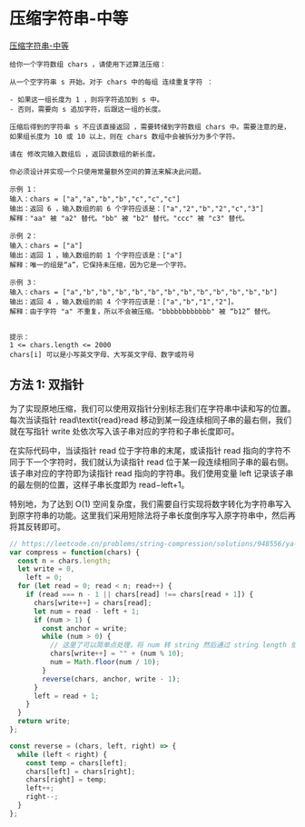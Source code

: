 # 压缩字符串-中等

[压缩字符串-中等](https://leetcode.cn/problems/string-compression/description/)

```
给你一个字符数组 chars ，请使用下述算法压缩：

从一个空字符串 s 开始。对于 chars 中的每组 连续重复字符 ：

- 如果这一组长度为 1 ，则将字符追加到 s 中。
- 否则，需要向 s 追加字符，后跟这一组的长度。

压缩后得到的字符串 s 不应该直接返回 ，需要转储到字符数组 chars 中。需要注意的是，如果组长度为 10 或 10 以上，则在 chars 数组中会被拆分为多个字符。

请在 修改完输入数组后 ，返回该数组的新长度。

你必须设计并实现一个只使用常量额外空间的算法来解决此问题。

示例 1：
输入：chars = ["a","a","b","b","c","c","c"]
输出：返回 6 ，输入数组的前 6 个字符应该是：["a","2","b","2","c","3"]
解释："aa" 被 "a2" 替代。"bb" 被 "b2" 替代。"ccc" 被 "c3" 替代。

示例 2：
输入：chars = ["a"]
输出：返回 1 ，输入数组的前 1 个字符应该是：["a"]
解释：唯一的组是“a”，它保持未压缩，因为它是一个字符。

示例 3：
输入：chars = ["a","b","b","b","b","b","b","b","b","b","b","b","b"]
输出：返回 4 ，输入数组的前 4 个字符应该是：["a","b","1","2"]。
解释：由于字符 "a" 不重复，所以不会被压缩。"bbbbbbbbbbbb" 被 “b12” 替代。


提示：
1 <= chars.length <= 2000
chars[i] 可以是小写英文字母、大写英文字母、数字或符号
```

## 方法 1: 双指针

为了实现原地压缩，我们可以使用双指针分别标志我们在字符串中读和写的位置。每次当读指针 read\textit{read}read 移动到某一段连续相同子串的最右侧，我们就在写指针 write 处依次写入该子串对应的字符和子串长度即可。

在实际代码中，当读指针 read 位于字符串的末尾，或读指针 read 指向的字符不同于下一个字符时，我们就认为读指针 read 位于某一段连续相同子串的最右侧。该子串对应的字符即为读指针 read 指向的字符串。我们使用变量 left 记录该子串的最左侧的位置，这样子串长度即为 read−left+1。

特别地，为了达到 O(1) 空间复杂度，我们需要自行实现将数字转化为字符串写入到原字符串的功能。这里我们采用短除法将子串长度倒序写入原字符串中，然后再将其反转即可。

```js
// https://leetcode.cn/problems/string-compression/solutions/948556/ya-suo-zi-fu-chuan-by-leetcode-solution-kbuc/
var compress = function(chars) {
  const n = chars.length;
  let write = 0,
    left = 0;
  for (let read = 0; read < n; read++) {
    if (read === n - 1 || chars[read] !== chars[read + 1]) {
      chars[write++] = chars[read];
      let num = read - left + 1;
      if (num > 1) {
        const anchor = write;
        while (num > 0) {
          // 这里了可以简单点处理，将 num 转 string 然后通过 string length 依次取出来放到 chars 中
          chars[write++] = "" + (num % 10);
          num = Math.floor(num / 10);
        }
        reverse(chars, anchor, write - 1);
      }
      left = read + 1;
    }
  }
  return write;
};

const reverse = (chars, left, right) => {
  while (left < right) {
    const temp = chars[left];
    chars[left] = chars[right];
    chars[right] = temp;
    left++;
    right--;
  }
};
```
